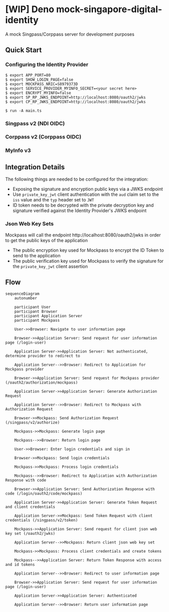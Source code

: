 # [WIP] Deno mock-singapore-digital-identity
A mock Singpass/Corppass server for development purposes

## Quick Start

### Configuring the Identity Provider
```
$ export APP_PORT=80
$ export SHOW_LOGIN_PAGE=false
$ export MOCKPASS_NRIC=S8979373D
$ export SERVICE_PROVIDER_MYINFO_SECRET=<your secret here>
$ export ENCRYPT_MYINFO=false
$ export SP_RP_JWKS_ENDPOINT=http://localhost:8080/oauth2/jwks
$ export CP_RP_JWKS_ENDPOINT=http://localhost:8080/oauth2/jwks

$ run -A main.ts
```
### Singpass v2 (NDI OIDC)

### Corppass v2 (Corppass OIDC)

### MyInfo v3

## Integration Details
The following things are needed to be configured for the integration:
* Exposing the signature and encryption public keys via a JWKS endpoint
* Use `private_key_jwt` client authentication with the `aud` claim set to the `iss` value and the `typ` header set to `JWT`
* ID token needs to be decrypted with the private decryption key and signature verified against the Identity Provider's JWKS endpoint

### Json Web Key Sets
Mockpass will call the endpoint http://localhost:8080/oauth2/jwks in order to get the public keys of the application
* The public encryption key used for Mockpass to encrypt the ID Token to send to the application
* The public verification key used for Mockpass to verify the signature for the `private_key_jwt` client assertion

## Flow

```mermaid
sequenceDiagram
    autonumber

    participant User
    participant Browser
    participant Application Server
    participant Mockpass

    User->>Browser: Navigate to user information page

    Browser->>Application Server: Send request for user information page (/login-user)

    Application Server->>Application Server: Not authenticated, determine provider to redirect to

    Application Server-->>Browser: Redirect to Application for Mockpass provider

    Browser->>Application Server: Send request for Mockpass provider (/oauth2/authorization/mockpass)

    Application Server->>Application Server: Generate Authorization Request

    Application Server-->>Browser: Redirect to Mockpass with Authorization Request

    Browser->>Mockpass: Send Authorization Request (/singpass/v2/authorize)

    Mockpass->>Mockpass: Generate login page

    Mockpass-->>Browser: Return login page

    User->>Browser: Enter login credentials and sign in

    Browser->>Mockpass: Send login credentials 

    Mockpass->>Mockpass: Process login credentials

    Mockpass-->>Browser: Redirect to Application with Authorization Response with code

    Browser->>Application Server: Send Authorization Response with code (/login/oauth2/code/mockpass)

    Application Server->>Application Server: Generate Token Request and client credentials

    Application Server->>Mockpass: Send Token Request with client credentials (/singpass/v2/token)

    Mockpass->>Application Server: Send request for client json web key set (/oauth2/jwks)

    Application Server-->>Mockpass: Return client json web key set

    Mockpass->>Mockpass: Process client credentials and create tokens

    Mockpass-->>Application Server: Return Token Response with access and id tokens

    Application Server-->>Browser: Redirect to user information page

    Browser->>Application Server: Send request for user information page (/login-user)

    Application Server->>Application Server: Authenticated

    Application Server-->>Browser: Return user information page
```